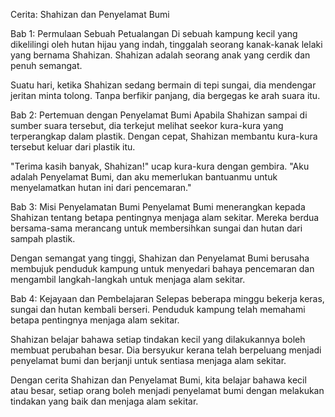 Cerita: Shahizan dan Penyelamat Bumi

Bab 1: Permulaan Sebuah Petualangan
Di sebuah kampung kecil yang dikelilingi oleh hutan hijau yang indah, tinggalah seorang kanak-kanak lelaki yang bernama Shahizan. Shahizan adalah seorang anak yang cerdik dan penuh semangat.

Suatu hari, ketika Shahizan sedang bermain di tepi sungai, dia mendengar jeritan minta tolong. Tanpa berfikir panjang, dia bergegas ke arah suara itu.

Bab 2: Pertemuan dengan Penyelamat Bumi
Apabila Shahizan sampai di sumber suara tersebut, dia terkejut melihat seekor kura-kura yang terperangkap dalam plastik. Dengan cepat, Shahizan membantu kura-kura tersebut keluar dari plastik itu.

"Terima kasih banyak, Shahizan!" ucap kura-kura dengan gembira. "Aku adalah Penyelamat Bumi, dan aku memerlukan bantuanmu untuk menyelamatkan hutan ini dari pencemaran."

Bab 3: Misi Penyelamatan Bumi
Penyelamat Bumi menerangkan kepada Shahizan tentang betapa pentingnya menjaga alam sekitar. Mereka berdua bersama-sama merancang untuk membersihkan sungai dan hutan dari sampah plastik.

Dengan semangat yang tinggi, Shahizan dan Penyelamat Bumi berusaha membujuk penduduk kampung untuk menyedari bahaya pencemaran dan mengambil langkah-langkah untuk menjaga alam sekitar.

Bab 4: Kejayaan dan Pembelajaran
Selepas beberapa minggu bekerja keras, sungai dan hutan kembali berseri. Penduduk kampung telah memahami betapa pentingnya menjaga alam sekitar.

Shahizan belajar bahawa setiap tindakan kecil yang dilakukannya boleh membuat perubahan besar. Dia bersyukur kerana telah berpeluang menjadi penyelamat bumi dan berjanji untuk sentiasa menjaga alam sekitar.

Dengan cerita Shahizan dan Penyelamat Bumi, kita belajar bahawa kecil atau besar, setiap orang boleh menjadi penyelamat bumi dengan melakukan tindakan yang baik dan menjaga alam sekitar.
